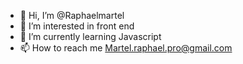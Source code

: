 - 👋 Hi, I’m @Raphaelmartel
- 👀 I’m interested in front end
- 🌱 I’m currently learning Javascript
- 📫 How to reach me Martel.raphael.pro@gmail.com


